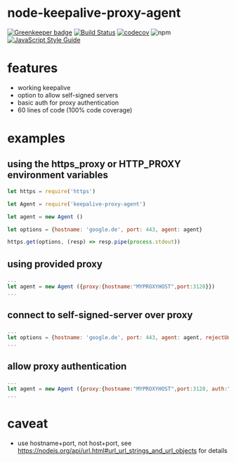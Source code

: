 # node-keepalive-proxy-agent

[![Greenkeeper badge](https://badges.greenkeeper.io/mknj/node-keepalive-proxy-agent.svg)](https://greenkeeper.io/)
[![Build Status](https://travis-ci.org/mknj/node-keepalive-proxy-agent.svg?branch=master)](https://travis-ci.org/mknj/node-keepalive-proxy-agent)
[![codecov](https://codecov.io/gh/mknj/node-keepalive-proxy-agent/branch/master/graph/badge.svg)](https://codecov.io/gh/mknj/node-keepalive-proxy-agent)
![npm](https://img.shields.io/npm/l/express.svg)
[![JavaScript Style Guide](https://cdn.rawgit.com/standard/standard/master/badge.svg)](https://github.com/standard/standard)

# features

- working keepalive
- option to allow self-signed servers
- basic auth for proxy authentication
- 60 lines of code (100% code coverage)

# examples

## using the https_proxy or HTTP_PROXY environment variables

``` javascript
let https = require('https')

let Agent = require('keepalive-proxy-agent')

let agent = new Agent ()

let options = {hostname: 'google.de', port: 443, agent: agent}

https.get(options, (resp) => resp.pipe(process.stdout))

```

## using provided proxy
``` javascript
...
let agent = new Agent ({proxy:{hostname:"MYPROXYHOST",port:3128}})
...

```

## connect to self-signed-server over proxy

``` javascript
...
let options = {hostname: 'google.de', port: 443, agent: agent, rejectUnauthorized: false}
...
```

## allow proxy authentication

``` javascript
...
let agent = new Agent ({proxy:{hostname:"MYPROXYHOST",port:3128, auth:"USER:PASS"}})
...
```

# caveat
- use hostname+port, not host+port, see https://nodejs.org/api/url.html#url_url_strings_and_url_objects for details
